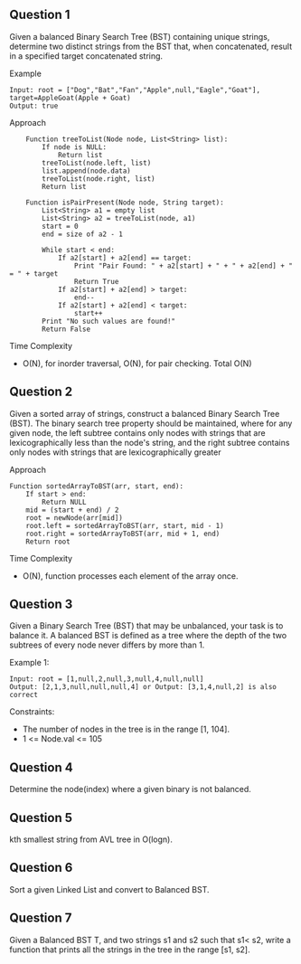 ## Question 1
Given a balanced Binary Search Tree (BST) containing unique strings, determine two distinct strings from the BST that, when concatenated, result in a specified target concatenated string.

Example
```
Input: root = ["Dog","Bat","Fan","Apple",null,"Eagle","Goat"], target=AppleGoat(Apple + Goat)
Output: true
```

Approach

```
    Function treeToList(Node node, List<String> list):
        If node is NULL:
            Return list
        treeToList(node.left, list)
        list.append(node.data)
        treeToList(node.right, list)
        Return list

    Function isPairPresent(Node node, String target):
        List<String> a1 = empty list
        List<String> a2 = treeToList(node, a1)
        start = 0
        end = size of a2 - 1
        
        While start < end:
            If a2[start] + a2[end] == target:
                Print "Pair Found: " + a2[start] + " + " + a2[end] + " = " + target
                Return True
            If a2[start] + a2[end] > target:
                end--
            If a2[start] + a2[end] < target:
                start++
        Print "No such values are found!"
        Return False
```



Time Complexity
- O(N), for inorder traversal, O(N), for pair checking. Total O(N)

## Question 2
Given a sorted array of strings, construct a balanced Binary Search Tree (BST). The binary search tree property should be maintained, where for any given node, the left subtree contains only nodes with strings that are lexicographically less than the node's string, and the right subtree contains only nodes with strings that are lexicographically greater

Approach

```
Function sortedArrayToBST(arr, start, end):
    If start > end:
        Return NULL
    mid = (start + end) / 2
    root = newNode(arr[mid])
    root.left = sortedArrayToBST(arr, start, mid - 1)
    root.right = sortedArrayToBST(arr, mid + 1, end)
    Return root
```
Time Complexity

- O(N), function processes each element of the array once.

## Question 3
Given a Binary Search Tree (BST) that may be unbalanced, your task is to balance it. A balanced BST is defined as a tree where the depth of the two subtrees of every node never differs by more than 1.

Example 1:

```
Input: root = [1,null,2,null,3,null,4,null,null]
Output: [2,1,3,null,null,null,4] or Output: [3,1,4,null,2] is also correct
```
Constraints:

- The number of nodes in the tree is in the range [1, 104].
- 1 <= Node.val <= 105

## Question 4
Determine the node(index) where a given binary is not balanced.

## Question 5
kth smallest string from AVL tree in O(logn).

## Question 6
Sort a given Linked List and convert to Balanced BST.

## Question 7
Given a Balanced BST T, and two strings s1 and s2 such that s1< s2, write a function that prints all the 
strings in the tree in the range [s1, s2].

